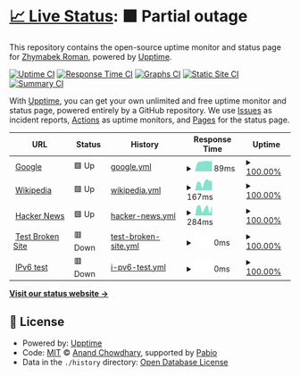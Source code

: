 # [📈 Live Status](https://ZhymabekRoman.github.io/status): <!--live status--> **🟧 Partial outage**

This repository contains the open-source uptime monitor and status page for [Zhymabek Roman](https://zhymabekroman.github.io), powered by [Upptime](https://github.com/upptime/upptime).

[![Uptime CI](https://github.com/ZhymabekRoman/status/workflows/Uptime%20CI/badge.svg)](https://github.com/ZhymabekRoman/status/actions?query=workflow%3A%22Uptime+CI%22)
[![Response Time CI](https://github.com/ZhymabekRoman/status/workflows/Response%20Time%20CI/badge.svg)](https://github.com/ZhymabekRoman/status/actions?query=workflow%3A%22Response+Time+CI%22)
[![Graphs CI](https://github.com/ZhymabekRoman/status/workflows/Graphs%20CI/badge.svg)](https://github.com/ZhymabekRoman/status/actions?query=workflow%3A%22Graphs+CI%22)
[![Static Site CI](https://github.com/ZhymabekRoman/status/workflows/Static%20Site%20CI/badge.svg)](https://github.com/ZhymabekRoman/status/actions?query=workflow%3A%22Static+Site+CI%22)
[![Summary CI](https://github.com/ZhymabekRoman/status/workflows/Summary%20CI/badge.svg)](https://github.com/ZhymabekRoman/status/actions?query=workflow%3A%22Summary+CI%22)

With [Upptime](https://upptime.js.org), you can get your own unlimited and free uptime monitor and status page, powered entirely by a GitHub repository. We use [Issues](https://github.com/ZhymabekRoman/status/issues) as incident reports, [Actions](https://github.com/ZhymabekRoman/status/actions) as uptime monitors, and [Pages](https://ZhymabekRoman.github.io/status) for the status page.

<!--start: status pages-->
<!-- This summary is generated by Upptime (https://github.com/upptime/upptime) -->
<!-- Do not edit this manually, your changes will be overwritten -->
<!-- prettier-ignore -->
| URL | Status | History | Response Time | Uptime |
| --- | ------ | ------- | ------------- | ------ |
| <img alt="" src="https://icons.duckduckgo.com/ip3/www.google.com.ico" height="13"> [Google](https://www.google.com) | 🟩 Up | [google.yml](https://github.com/ZhymabekRoman/status/commits/HEAD/history/google.yml) | <details><summary><img alt="Response time graph" src="./graphs/google/response-time-week.png" height="20"> 89ms</summary><br><a href="https://ZhymabekRoman.github.io/status/history/google"><img alt="Response time 93" src="https://img.shields.io/endpoint?url=https%3A%2F%2Fraw.githubusercontent.com%2FZhymabekRoman%2Fstatus%2FHEAD%2Fapi%2Fgoogle%2Fresponse-time.json"></a><br><a href="https://ZhymabekRoman.github.io/status/history/google"><img alt="24-hour response time 85" src="https://img.shields.io/endpoint?url=https%3A%2F%2Fraw.githubusercontent.com%2FZhymabekRoman%2Fstatus%2FHEAD%2Fapi%2Fgoogle%2Fresponse-time-day.json"></a><br><a href="https://ZhymabekRoman.github.io/status/history/google"><img alt="7-day response time 89" src="https://img.shields.io/endpoint?url=https%3A%2F%2Fraw.githubusercontent.com%2FZhymabekRoman%2Fstatus%2FHEAD%2Fapi%2Fgoogle%2Fresponse-time-week.json"></a><br><a href="https://ZhymabekRoman.github.io/status/history/google"><img alt="30-day response time 88" src="https://img.shields.io/endpoint?url=https%3A%2F%2Fraw.githubusercontent.com%2FZhymabekRoman%2Fstatus%2FHEAD%2Fapi%2Fgoogle%2Fresponse-time-month.json"></a><br><a href="https://ZhymabekRoman.github.io/status/history/google"><img alt="1-year response time 93" src="https://img.shields.io/endpoint?url=https%3A%2F%2Fraw.githubusercontent.com%2FZhymabekRoman%2Fstatus%2FHEAD%2Fapi%2Fgoogle%2Fresponse-time-year.json"></a></details> | <details><summary><a href="https://ZhymabekRoman.github.io/status/history/google">100.00%</a></summary><a href="https://ZhymabekRoman.github.io/status/history/google"><img alt="All-time uptime 100.00%" src="https://img.shields.io/endpoint?url=https%3A%2F%2Fraw.githubusercontent.com%2FZhymabekRoman%2Fstatus%2FHEAD%2Fapi%2Fgoogle%2Fuptime.json"></a><br><a href="https://ZhymabekRoman.github.io/status/history/google"><img alt="24-hour uptime 100.00%" src="https://img.shields.io/endpoint?url=https%3A%2F%2Fraw.githubusercontent.com%2FZhymabekRoman%2Fstatus%2FHEAD%2Fapi%2Fgoogle%2Fuptime-day.json"></a><br><a href="https://ZhymabekRoman.github.io/status/history/google"><img alt="7-day uptime 100.00%" src="https://img.shields.io/endpoint?url=https%3A%2F%2Fraw.githubusercontent.com%2FZhymabekRoman%2Fstatus%2FHEAD%2Fapi%2Fgoogle%2Fuptime-week.json"></a><br><a href="https://ZhymabekRoman.github.io/status/history/google"><img alt="30-day uptime 100.00%" src="https://img.shields.io/endpoint?url=https%3A%2F%2Fraw.githubusercontent.com%2FZhymabekRoman%2Fstatus%2FHEAD%2Fapi%2Fgoogle%2Fuptime-month.json"></a><br><a href="https://ZhymabekRoman.github.io/status/history/google"><img alt="1-year uptime 100.00%" src="https://img.shields.io/endpoint?url=https%3A%2F%2Fraw.githubusercontent.com%2FZhymabekRoman%2Fstatus%2FHEAD%2Fapi%2Fgoogle%2Fuptime-year.json"></a></details>
| <img alt="" src="https://icons.duckduckgo.com/ip3/en.wikipedia.org.ico" height="13"> [Wikipedia](https://en.wikipedia.org) | 🟩 Up | [wikipedia.yml](https://github.com/ZhymabekRoman/status/commits/HEAD/history/wikipedia.yml) | <details><summary><img alt="Response time graph" src="./graphs/wikipedia/response-time-week.png" height="20"> 167ms</summary><br><a href="https://ZhymabekRoman.github.io/status/history/wikipedia"><img alt="Response time 254" src="https://img.shields.io/endpoint?url=https%3A%2F%2Fraw.githubusercontent.com%2FZhymabekRoman%2Fstatus%2FHEAD%2Fapi%2Fwikipedia%2Fresponse-time.json"></a><br><a href="https://ZhymabekRoman.github.io/status/history/wikipedia"><img alt="24-hour response time 88" src="https://img.shields.io/endpoint?url=https%3A%2F%2Fraw.githubusercontent.com%2FZhymabekRoman%2Fstatus%2FHEAD%2Fapi%2Fwikipedia%2Fresponse-time-day.json"></a><br><a href="https://ZhymabekRoman.github.io/status/history/wikipedia"><img alt="7-day response time 167" src="https://img.shields.io/endpoint?url=https%3A%2F%2Fraw.githubusercontent.com%2FZhymabekRoman%2Fstatus%2FHEAD%2Fapi%2Fwikipedia%2Fresponse-time-week.json"></a><br><a href="https://ZhymabekRoman.github.io/status/history/wikipedia"><img alt="30-day response time 247" src="https://img.shields.io/endpoint?url=https%3A%2F%2Fraw.githubusercontent.com%2FZhymabekRoman%2Fstatus%2FHEAD%2Fapi%2Fwikipedia%2Fresponse-time-month.json"></a><br><a href="https://ZhymabekRoman.github.io/status/history/wikipedia"><img alt="1-year response time 254" src="https://img.shields.io/endpoint?url=https%3A%2F%2Fraw.githubusercontent.com%2FZhymabekRoman%2Fstatus%2FHEAD%2Fapi%2Fwikipedia%2Fresponse-time-year.json"></a></details> | <details><summary><a href="https://ZhymabekRoman.github.io/status/history/wikipedia">100.00%</a></summary><a href="https://ZhymabekRoman.github.io/status/history/wikipedia"><img alt="All-time uptime 100.00%" src="https://img.shields.io/endpoint?url=https%3A%2F%2Fraw.githubusercontent.com%2FZhymabekRoman%2Fstatus%2FHEAD%2Fapi%2Fwikipedia%2Fuptime.json"></a><br><a href="https://ZhymabekRoman.github.io/status/history/wikipedia"><img alt="24-hour uptime 100.00%" src="https://img.shields.io/endpoint?url=https%3A%2F%2Fraw.githubusercontent.com%2FZhymabekRoman%2Fstatus%2FHEAD%2Fapi%2Fwikipedia%2Fuptime-day.json"></a><br><a href="https://ZhymabekRoman.github.io/status/history/wikipedia"><img alt="7-day uptime 100.00%" src="https://img.shields.io/endpoint?url=https%3A%2F%2Fraw.githubusercontent.com%2FZhymabekRoman%2Fstatus%2FHEAD%2Fapi%2Fwikipedia%2Fuptime-week.json"></a><br><a href="https://ZhymabekRoman.github.io/status/history/wikipedia"><img alt="30-day uptime 100.00%" src="https://img.shields.io/endpoint?url=https%3A%2F%2Fraw.githubusercontent.com%2FZhymabekRoman%2Fstatus%2FHEAD%2Fapi%2Fwikipedia%2Fuptime-month.json"></a><br><a href="https://ZhymabekRoman.github.io/status/history/wikipedia"><img alt="1-year uptime 100.00%" src="https://img.shields.io/endpoint?url=https%3A%2F%2Fraw.githubusercontent.com%2FZhymabekRoman%2Fstatus%2FHEAD%2Fapi%2Fwikipedia%2Fuptime-year.json"></a></details>
| <img alt="" src="https://icons.duckduckgo.com/ip3/news.ycombinator.com.ico" height="13"> [Hacker News](https://news.ycombinator.com) | 🟩 Up | [hacker-news.yml](https://github.com/ZhymabekRoman/status/commits/HEAD/history/hacker-news.yml) | <details><summary><img alt="Response time graph" src="./graphs/hacker-news/response-time-week.png" height="20"> 284ms</summary><br><a href="https://ZhymabekRoman.github.io/status/history/hacker-news"><img alt="Response time 304" src="https://img.shields.io/endpoint?url=https%3A%2F%2Fraw.githubusercontent.com%2FZhymabekRoman%2Fstatus%2FHEAD%2Fapi%2Fhacker-news%2Fresponse-time.json"></a><br><a href="https://ZhymabekRoman.github.io/status/history/hacker-news"><img alt="24-hour response time 130" src="https://img.shields.io/endpoint?url=https%3A%2F%2Fraw.githubusercontent.com%2FZhymabekRoman%2Fstatus%2FHEAD%2Fapi%2Fhacker-news%2Fresponse-time-day.json"></a><br><a href="https://ZhymabekRoman.github.io/status/history/hacker-news"><img alt="7-day response time 284" src="https://img.shields.io/endpoint?url=https%3A%2F%2Fraw.githubusercontent.com%2FZhymabekRoman%2Fstatus%2FHEAD%2Fapi%2Fhacker-news%2Fresponse-time-week.json"></a><br><a href="https://ZhymabekRoman.github.io/status/history/hacker-news"><img alt="30-day response time 285" src="https://img.shields.io/endpoint?url=https%3A%2F%2Fraw.githubusercontent.com%2FZhymabekRoman%2Fstatus%2FHEAD%2Fapi%2Fhacker-news%2Fresponse-time-month.json"></a><br><a href="https://ZhymabekRoman.github.io/status/history/hacker-news"><img alt="1-year response time 304" src="https://img.shields.io/endpoint?url=https%3A%2F%2Fraw.githubusercontent.com%2FZhymabekRoman%2Fstatus%2FHEAD%2Fapi%2Fhacker-news%2Fresponse-time-year.json"></a></details> | <details><summary><a href="https://ZhymabekRoman.github.io/status/history/hacker-news">100.00%</a></summary><a href="https://ZhymabekRoman.github.io/status/history/hacker-news"><img alt="All-time uptime 100.00%" src="https://img.shields.io/endpoint?url=https%3A%2F%2Fraw.githubusercontent.com%2FZhymabekRoman%2Fstatus%2FHEAD%2Fapi%2Fhacker-news%2Fuptime.json"></a><br><a href="https://ZhymabekRoman.github.io/status/history/hacker-news"><img alt="24-hour uptime 100.00%" src="https://img.shields.io/endpoint?url=https%3A%2F%2Fraw.githubusercontent.com%2FZhymabekRoman%2Fstatus%2FHEAD%2Fapi%2Fhacker-news%2Fuptime-day.json"></a><br><a href="https://ZhymabekRoman.github.io/status/history/hacker-news"><img alt="7-day uptime 100.00%" src="https://img.shields.io/endpoint?url=https%3A%2F%2Fraw.githubusercontent.com%2FZhymabekRoman%2Fstatus%2FHEAD%2Fapi%2Fhacker-news%2Fuptime-week.json"></a><br><a href="https://ZhymabekRoman.github.io/status/history/hacker-news"><img alt="30-day uptime 100.00%" src="https://img.shields.io/endpoint?url=https%3A%2F%2Fraw.githubusercontent.com%2FZhymabekRoman%2Fstatus%2FHEAD%2Fapi%2Fhacker-news%2Fuptime-month.json"></a><br><a href="https://ZhymabekRoman.github.io/status/history/hacker-news"><img alt="1-year uptime 100.00%" src="https://img.shields.io/endpoint?url=https%3A%2F%2Fraw.githubusercontent.com%2FZhymabekRoman%2Fstatus%2FHEAD%2Fapi%2Fhacker-news%2Fuptime-year.json"></a></details>
| <img alt="" src="https://icons.duckduckgo.com/ip3/thissitedoesnotexist.koj.co.ico" height="13"> [Test Broken Site](https://thissitedoesnotexist.koj.co) | 🟥 Down | [test-broken-site.yml](https://github.com/ZhymabekRoman/status/commits/HEAD/history/test-broken-site.yml) | <details><summary><img alt="Response time graph" src="./graphs/test-broken-site/response-time-week.png" height="20"> 0ms</summary><br><a href="https://ZhymabekRoman.github.io/status/history/test-broken-site"><img alt="Response time 0" src="https://img.shields.io/endpoint?url=https%3A%2F%2Fraw.githubusercontent.com%2FZhymabekRoman%2Fstatus%2FHEAD%2Fapi%2Ftest-broken-site%2Fresponse-time.json"></a><br><a href="https://ZhymabekRoman.github.io/status/history/test-broken-site"><img alt="24-hour response time 0" src="https://img.shields.io/endpoint?url=https%3A%2F%2Fraw.githubusercontent.com%2FZhymabekRoman%2Fstatus%2FHEAD%2Fapi%2Ftest-broken-site%2Fresponse-time-day.json"></a><br><a href="https://ZhymabekRoman.github.io/status/history/test-broken-site"><img alt="7-day response time 0" src="https://img.shields.io/endpoint?url=https%3A%2F%2Fraw.githubusercontent.com%2FZhymabekRoman%2Fstatus%2FHEAD%2Fapi%2Ftest-broken-site%2Fresponse-time-week.json"></a><br><a href="https://ZhymabekRoman.github.io/status/history/test-broken-site"><img alt="30-day response time 0" src="https://img.shields.io/endpoint?url=https%3A%2F%2Fraw.githubusercontent.com%2FZhymabekRoman%2Fstatus%2FHEAD%2Fapi%2Ftest-broken-site%2Fresponse-time-month.json"></a><br><a href="https://ZhymabekRoman.github.io/status/history/test-broken-site"><img alt="1-year response time 0" src="https://img.shields.io/endpoint?url=https%3A%2F%2Fraw.githubusercontent.com%2FZhymabekRoman%2Fstatus%2FHEAD%2Fapi%2Ftest-broken-site%2Fresponse-time-year.json"></a></details> | <details><summary><a href="https://ZhymabekRoman.github.io/status/history/test-broken-site">100.00%</a></summary><a href="https://ZhymabekRoman.github.io/status/history/test-broken-site"><img alt="All-time uptime 100.00%" src="https://img.shields.io/endpoint?url=https%3A%2F%2Fraw.githubusercontent.com%2FZhymabekRoman%2Fstatus%2FHEAD%2Fapi%2Ftest-broken-site%2Fuptime.json"></a><br><a href="https://ZhymabekRoman.github.io/status/history/test-broken-site"><img alt="24-hour uptime 100.00%" src="https://img.shields.io/endpoint?url=https%3A%2F%2Fraw.githubusercontent.com%2FZhymabekRoman%2Fstatus%2FHEAD%2Fapi%2Ftest-broken-site%2Fuptime-day.json"></a><br><a href="https://ZhymabekRoman.github.io/status/history/test-broken-site"><img alt="7-day uptime 100.00%" src="https://img.shields.io/endpoint?url=https%3A%2F%2Fraw.githubusercontent.com%2FZhymabekRoman%2Fstatus%2FHEAD%2Fapi%2Ftest-broken-site%2Fuptime-week.json"></a><br><a href="https://ZhymabekRoman.github.io/status/history/test-broken-site"><img alt="30-day uptime 100.00%" src="https://img.shields.io/endpoint?url=https%3A%2F%2Fraw.githubusercontent.com%2FZhymabekRoman%2Fstatus%2FHEAD%2Fapi%2Ftest-broken-site%2Fuptime-month.json"></a><br><a href="https://ZhymabekRoman.github.io/status/history/test-broken-site"><img alt="1-year uptime 100.00%" src="https://img.shields.io/endpoint?url=https%3A%2F%2Fraw.githubusercontent.com%2FZhymabekRoman%2Fstatus%2FHEAD%2Fapi%2Ftest-broken-site%2Fuptime-year.json"></a></details>
| <img alt="" src="https://icons.duckduckgo.com/ip3/null.ico" height="13"> [IPv6 test](forwardemail.net) | 🟥 Down | [i-pv6-test.yml](https://github.com/ZhymabekRoman/status/commits/HEAD/history/i-pv6-test.yml) | <details><summary><img alt="Response time graph" src="./graphs/i-pv6-test/response-time-week.png" height="20"> 0ms</summary><br><a href="https://ZhymabekRoman.github.io/status/history/i-pv6-test"><img alt="Response time 0" src="https://img.shields.io/endpoint?url=https%3A%2F%2Fraw.githubusercontent.com%2FZhymabekRoman%2Fstatus%2FHEAD%2Fapi%2Fi-pv6-test%2Fresponse-time.json"></a><br><a href="https://ZhymabekRoman.github.io/status/history/i-pv6-test"><img alt="24-hour response time 0" src="https://img.shields.io/endpoint?url=https%3A%2F%2Fraw.githubusercontent.com%2FZhymabekRoman%2Fstatus%2FHEAD%2Fapi%2Fi-pv6-test%2Fresponse-time-day.json"></a><br><a href="https://ZhymabekRoman.github.io/status/history/i-pv6-test"><img alt="7-day response time 0" src="https://img.shields.io/endpoint?url=https%3A%2F%2Fraw.githubusercontent.com%2FZhymabekRoman%2Fstatus%2FHEAD%2Fapi%2Fi-pv6-test%2Fresponse-time-week.json"></a><br><a href="https://ZhymabekRoman.github.io/status/history/i-pv6-test"><img alt="30-day response time 0" src="https://img.shields.io/endpoint?url=https%3A%2F%2Fraw.githubusercontent.com%2FZhymabekRoman%2Fstatus%2FHEAD%2Fapi%2Fi-pv6-test%2Fresponse-time-month.json"></a><br><a href="https://ZhymabekRoman.github.io/status/history/i-pv6-test"><img alt="1-year response time 0" src="https://img.shields.io/endpoint?url=https%3A%2F%2Fraw.githubusercontent.com%2FZhymabekRoman%2Fstatus%2FHEAD%2Fapi%2Fi-pv6-test%2Fresponse-time-year.json"></a></details> | <details><summary><a href="https://ZhymabekRoman.github.io/status/history/i-pv6-test">100.00%</a></summary><a href="https://ZhymabekRoman.github.io/status/history/i-pv6-test"><img alt="All-time uptime 100.00%" src="https://img.shields.io/endpoint?url=https%3A%2F%2Fraw.githubusercontent.com%2FZhymabekRoman%2Fstatus%2FHEAD%2Fapi%2Fi-pv6-test%2Fuptime.json"></a><br><a href="https://ZhymabekRoman.github.io/status/history/i-pv6-test"><img alt="24-hour uptime 100.00%" src="https://img.shields.io/endpoint?url=https%3A%2F%2Fraw.githubusercontent.com%2FZhymabekRoman%2Fstatus%2FHEAD%2Fapi%2Fi-pv6-test%2Fuptime-day.json"></a><br><a href="https://ZhymabekRoman.github.io/status/history/i-pv6-test"><img alt="7-day uptime 100.00%" src="https://img.shields.io/endpoint?url=https%3A%2F%2Fraw.githubusercontent.com%2FZhymabekRoman%2Fstatus%2FHEAD%2Fapi%2Fi-pv6-test%2Fuptime-week.json"></a><br><a href="https://ZhymabekRoman.github.io/status/history/i-pv6-test"><img alt="30-day uptime 100.00%" src="https://img.shields.io/endpoint?url=https%3A%2F%2Fraw.githubusercontent.com%2FZhymabekRoman%2Fstatus%2FHEAD%2Fapi%2Fi-pv6-test%2Fuptime-month.json"></a><br><a href="https://ZhymabekRoman.github.io/status/history/i-pv6-test"><img alt="1-year uptime 100.00%" src="https://img.shields.io/endpoint?url=https%3A%2F%2Fraw.githubusercontent.com%2FZhymabekRoman%2Fstatus%2FHEAD%2Fapi%2Fi-pv6-test%2Fuptime-year.json"></a></details>

<!--end: status pages-->

[**Visit our status website →**](https://ZhymabekRoman.github.io/status)

## 📄 License

- Powered by: [Upptime](https://github.com/upptime/upptime)
- Code: [MIT](./LICENSE) © [Anand Chowdhary](https://anandchowdhary.com), supported by [Pabio](https://pabio.com)
- Data in the `./history` directory: [Open Database License](https://opendatacommons.org/licenses/odbl/1-0/)
